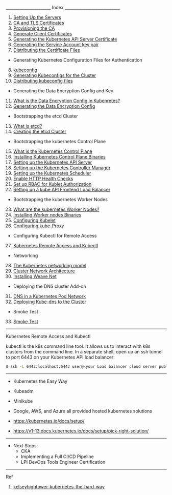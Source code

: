 ______________________ Index ___________________________

1. [Setting Up the Servers](1.setting_up_the_servers.md)
2. [CA and TLS Certificates](2.CA_and_TLS_certificates.md)       
3. [Provisioning the CA](3.provisioning_the_CA.md)
4. [Generate Client Certificates](4.generate_client_certficates.md)
5. [Generating the Kubernetes API Server Certificate](5.generating_kubernetes_api_server_certificates.md)
6. [Generating the Service Account key pair](6.generating_service_account_key_pair.md)
7. [Distributing the Certificate Files](7.distributing_the_certificate_files.md)

- Generating Kubernetes Configuration Files for Authentication

8. [kubeconfig](8.kubeconfigs.md)
9. [Generating Kubeconfigs for the Cluster](9.generating_kubeconfigs_for_the_cluster.md)
10. [Distributing kubeconfig files](10.distributing_kubeconfig_files.md)

- Generating the Data Encryption Config and Key

11. [What is the Data Encryption Config in Kubenretes?](11.data_encryption_config.md)
12. [Generating the Data Encryption Config](12.generating_data_encryption_config.md)

- Bootstrapping the etcd Cluster

13. [What is etcd?](13.what_is_etcd%3F.md) 
14. [Creating the etcd Cluster](14.creating_the_etcd_cluster.md)

- Bootstrapping the kubernetes Control Plane

15. [What is the Kubernetes Control Plane](15.what_is_k8s_control_plane.md)
16. [Installing Kubernetes Control Plane Binaries](16.installing_kubernetes_control_plane_binaries.md)
17. [Setting up the Kubernetes API Server](17.setting_up_the_k8s_api_server.md)
18. [Setting up the Kubernetes Controller Manager](18.setting_up_the_k8s_controller_manager.md)
19. [Setting up the Kubernetes Scheduler](19.setting_up_the_k8s_scheduler.md)
20. [Enable HTTP Health Checks](20.enable_http_health_checks.md)
21. [Set up RBAC for Kublet Authorization](21.setup_rbac_for_kublet_authorization.md)
22. [Setting up a kube API Frontend Load Balancer](22.setting_up_kube_api_frontend_load_balancer.md)

- Bootstrapping the kubernetes Worker Nodes

23. [What are the kubernetes Worker Nodes?](23.what_are_k8s_worker_nodes.md)
24. [Installing Worker nodes Binaries](24.installing_worker_node_binaries.md)
25. [Configuring Kubelet](25.configuring_kubelet.md)
26. [Configuring kube-Proxy](26.configuring_kube_proxy.md)

- Configuring Kubectl for Remote Access

27. [Kubernetes Remote Access and Kubectl](27.k8s_remote_access_and_kubectl.md)

- Networking

28. [The Kubernetes networking model](28.k8s_networking_model.md)
29. [Cluster Network Architecture](29.cluster_network_architecture.md)
30. [Installing Weave Net](30.installing_weave_net.md)

- Deploying the DNS cluster Add-on

31. [DNS in a Kubernetes Pod Network](31.dns_in_a_k8s_pod_network.md)
32. [Deploying Kube-dns to the Cluster](32.deploying_kube_dns_to_the_cluster.md)

- Smoke Test

33. [Smoke Test]()




---

Kubernetes Remote Access and Kubectl

kubectl is the k8s command line tool. It allows us to interact with k8s clusters from the command line.
In a separate shell, open up an ssh tunnel to port 6443 on your Kubernetes API load balancer:

```bash
$ ssh -L 6443:localhost:6443 user@<your Load balancer cloud server public IP>
```


---

- Kubernetes the Easy Way

 - Kubeadm
 - Minikube
 - Google, AWS, and Azure all provided hosted kubernetes solutions

- https://kubernetes.io/docs/setup/
- https://v1-13.docs.kubernetes.io/docs/setup/pick-right-solution/

---

- Next Steps:
  - CKA
  - Implementing a Full CI/CD Pipeline
  - LPI DevOps Tools Engineer Certification








---
Ref
1) [kelseyhightower-kubernetes-the-hard-way](https://github.com/kelseyhightower/kubernetes-the-hard-way)